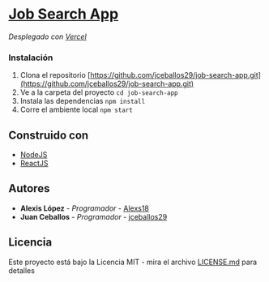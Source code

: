 # [Job Search App](https://job-search-app-two.vercel.app/)

_Desplegado con [Vercel](https://vercel.com/)_
### Instalación

1. Clona el repositorio [https://github.com/jceballos29/job-search-app.git](https://github.com/jceballos29/job-search-app.git)
2. Ve a la carpeta del proyecto ``cd job-search-app``
3. Instala las dependencias ``npm install``
4. Corre el ambiente local ``npm start``
## Construido con

- [NodeJS](https://nodejs.org/es/) 
- [ReactJS](https://maven.apache.org/)
## Autores

* **Alexis López** - *Programador* - [Alexs18](https://github.com/Alexs18)
* **Juan Ceballos** - *Programador* - [jceballos29](https://github.com/jceballos29)

## Licencia

Este proyecto está bajo la Licencia MIT - mira el archivo [LICENSE.md](LICENSE.md) para detalles
